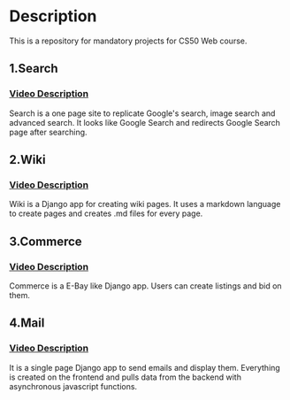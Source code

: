 # Description
This is a repository for mandatory projects for CS50 Web course.

## 1.Search
### [Video Description](https://youtu.be/KYL7mSf07sA)
Search is a one page site to replicate Google's search, image search and advanced search. It looks like Google Search and redirects Google Search page after searching.

## 2.Wiki
### [Video Description](https://youtu.be/BaPlqe4M9es)
Wiki is a Django app for creating wiki pages. It uses a markdown language to create pages and creates .md files for every page.

## 3.Commerce
### [Video Description](https://youtu.be/vNtriVgP8rM)
Commerce is a E-Bay like Django app. Users can create listings and bid on them.

## 4.Mail
### [Video Description](https://youtu.be/PVCL8FDhULc)
It is a single page Django app to send emails and display them. Everything is created on the frontend and pulls data from the backend with asynchronous javascript functions.
